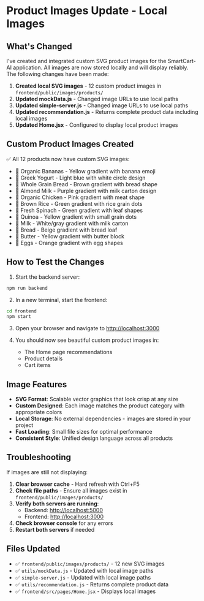 # Product Images Update - Local Images

## What's Changed

I've created and integrated custom SVG product images for the SmartCart-AI application. All images are now stored locally and will display reliably. The following changes have been made:

1. **Created local SVG images** - 12 custom product images in `frontend/public/images/products/`
2. **Updated mockData.js** - Changed image URLs to use local paths
3. **Updated simple-server.js** - Changed image URLs to use local paths
4. **Updated recommendation.js** - Returns complete product data including local images
5. **Updated Home.jsx** - Configured to display local product images

## Custom Product Images Created

✅ All 12 products now have custom SVG images:

- 🍌 Organic Bananas - Yellow gradient with banana emoji
- 🥛 Greek Yogurt - Light blue with white circle design
- 🍞 Whole Grain Bread - Brown gradient with bread shape
- 🥛 Almond Milk - Purple gradient with milk carton design
- 🍗 Organic Chicken - Pink gradient with meat shape
- 🌾 Brown Rice - Green gradient with rice grain dots
- 🥬 Fresh Spinach - Green gradient with leaf shapes
- 🌾 Quinoa - Yellow gradient with small grain dots
- 🥛 Milk - White/gray gradient with milk carton
- 🍞 Bread - Beige gradient with bread loaf
- 🧈 Butter - Yellow gradient with butter block
- 🥚 Eggs - Orange gradient with egg shapes

## How to Test the Changes

1. Start the backend server:

```bash
npm run backend
```

2. In a new terminal, start the frontend:

```bash
cd frontend
npm start
```

3. Open your browser and navigate to [http://localhost:3000](http://localhost:3000)

4. You should now see beautiful custom product images in:
   - The Home page recommendations
   - Product details
   - Cart items

## Image Features

- **SVG Format**: Scalable vector graphics that look crisp at any size
- **Custom Designed**: Each image matches the product category with appropriate colors
- **Local Storage**: No external dependencies - images are stored in your project
- **Fast Loading**: Small file sizes for optimal performance
- **Consistent Style**: Unified design language across all products

## Troubleshooting

If images are still not displaying:

1. **Clear browser cache** - Hard refresh with Ctrl+F5
2. **Check file paths** - Ensure all images exist in `frontend/public/images/products/`
3. **Verify both servers are running**:
   - Backend: [http://localhost:5000](http://localhost:5000)
   - Frontend: [http://localhost:3000](http://localhost:3000)
4. **Check browser console** for any errors
5. **Restart both servers** if needed

## Files Updated

- ✅ `frontend/public/images/products/` - 12 new SVG images
- ✅ `utils/mockData.js` - Updated with local image paths
- ✅ `simple-server.js` - Updated with local image paths
- ✅ `utils/recommendation.js` - Returns complete product data
- ✅ `frontend/src/pages/Home.jsx` - Displays local images
